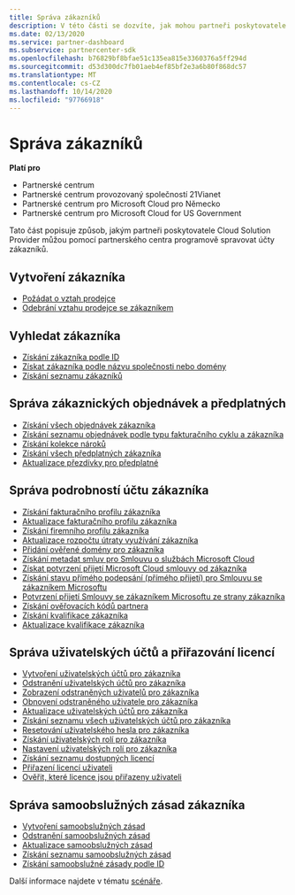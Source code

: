 ```yaml
---
title: Správa zákazníků
description: V této části se dozvíte, jak mohou partneři poskytovatele Cloud Solution Provider používat Partnerské centrum k programové správě účtů zákazníků.
ms.date: 02/13/2020
ms.service: partner-dashboard
ms.subservice: partnercenter-sdk
ms.openlocfilehash: b76829bf8bfae51c135ea815e3360376a5ff294d
ms.sourcegitcommit: d53d300dc7fb01aeb4ef85bf2e3a6b80f868dc57
ms.translationtype: MT
ms.contentlocale: cs-CZ
ms.lasthandoff: 10/14/2020
ms.locfileid: "97766918"
---
```

# <a name="manage-customers"></a>Správa zákazníků

**Platí pro**

- Partnerské centrum
- Partnerské centrum provozovaný společností 21Vianet
- Partnerské centrum pro Microsoft Cloud pro Německo
- Partnerské centrum pro Microsoft Cloud for US Government

Tato část popisuje způsob, jakým partneři poskytovatele Cloud Solution Provider můžou pomocí partnerského centra programově spravovat účty zákazníků.

## <a name="create-a-customer"></a>Vytvoření zákazníka

- [Požádat o vztah prodejce](request-reseller-relationship.md)
- [Odebrání vztahu prodejce se zákazníkem](remove-a-reseller-relationship-with-a-customer.md)

## <a name="look-up-a-customer"></a>Vyhledat zákazníka

- [Získání zákazníka podle ID](get-a-customer-by-id.md)
- [Získat zákazníka podle názvu společnosti nebo domény](get-a-customer-by-name.md)
- [Získání seznamu zákazníků](get-a-list-of-customers.md)

## <a name="manage-customer-orders-and-subscriptions"></a>Správa zákaznických objednávek a předplatných

- [Získání všech objednávek zákazníka](get-all-of-a-customer-s-orders.md)
- [Získání seznamu objednávek podle typu fakturačního cyklu a zákazníka](get-a-list-of-orders-by-customer-and-billing-cycle-type.md)
- [Získání kolekce nároků](get-a-collection-of-entitlements.md)
- [Získání všech předplatných zákazníka](get-all-of-a-customer-s-subscriptions.md)
- [Aktualizace přezdívky pro předplatné](update-the-nickname-for-a-subscription.md)

## <a name="manage-customer-account-details"></a>Správa podrobností účtu zákazníka

- [Získání fakturačního profilu zákazníka](get-all-of-a-customer-s-billing-profiles.md)
- [Aktualizace fakturačního profilu zákazníka](update-a-customer-s-billing-profile.md)
- [Získání firemního profilu zákazníka](get-a-customer-s-company-profile.md)
- [Aktualizace rozpočtu útraty využívání zákazníka](update-a-customer-s-usage-spending-budget.md)
- [Přidání ověřené domény pro zákazníka](add-a-verified-domain-for-a-customer.md)
- [Získání metadat smluv pro Smlouvu o službách Microsoft Cloud](get-agreement-metadata.md)
- [Získat potvrzení přijetí Microsoft Cloud smlouvy od zákazníka](get-confirmation-of-customer-consent.md)
- [Získání stavu přímého podepsání (přímého přijetí) pro Smlouvu se zákazníkem Microsoftu](get-direct-sign-status-of-customer-agreement.md)
- [Potvrzení přijetí Smlouvy se zákazníkem Microsoftu ze strany zákazníka](confirm-customer-consent-customer-agreement.md)
- [Získání ověřovacích kódů partnera](get-a-partner-s-validation-codes.md)
- [Získání kvalifikace zákazníka](get-a-customer-s-qualification.md)
- [Aktualizace kvalifikace zákazníka](update-a-customer-s-qualification.md)

## <a name="manage-user-accounts-and-assign-licenses"></a>Správa uživatelských účtů a přiřazování licencí

- [Vytvoření uživatelských účtů pro zákazníka](create-user-accounts-for-a-customer.md)
- [Odstranění uživatelských účtů pro zákazníka](delete-user-accounts-for-a-customer.md)
- [Zobrazení odstraněných uživatelů pro zákazníka](view-a-deleted-user.md)
- [Obnovení odstraněného uživatele pro zákazníka](restore-a-user-for-a-customer.md)
- [Aktualizace uživatelských účtů pro zákazníka](update-user-accounts-for-a-customer.md)
- [Získání seznamu všech uživatelských účtů pro zákazníka](get-a-list-of-all-user-accounts-for-a-customer.md)
- [Resetování uživatelského hesla pro zákazníka](reset-user-password-for-a-customer.md)
- [Získání uživatelských rolí pro zákazníka](get-user-roles-for-a-customer.md)
- [Nastavení uživatelských rolí pro zákazníka](set-user-roles-for-a-customer.md)
- [Získání seznamu dostupných licencí](get-a-list-of-available-licenses.md)
- [Přiřazení licencí uživateli](assign-licenses-to-a-user.md)
- [Ověřit, které licence jsou přiřazeny uživateli](check-which-licenses-are-assigned-to-a-user.md)

## <a name="manage-a-customers-self-serve-policies"></a>Správa samoobslužných zásad zákazníka

- [Vytvoření samoobslužných zásad](create-a-self-serve-policy.md)
- [Odstranění samoobslužných zásad](delete-a-self-serve-policy.md)
- [Aktualizace samoobslužných zásad](update-a-self-serve-policy.md)
- [Získání seznamu samoobslužných zásad](get-a-list-of-self-serve-policies.md)
- [Získání samoobslužné zásady podle ID](get-a-self-serve-policy-by-id.md)

Další informace najdete v tématu [scénáře](scenarios.md).

